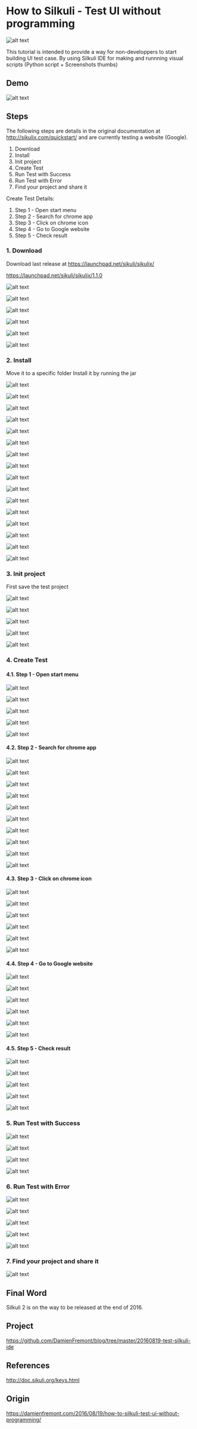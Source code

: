 How to Silkuli - Test UI without programming
======
 
![alt text](screenshots/ScreenShot060.jpg)

This tutorial is intended to provide a way for non-developpers to start building UI test case. By using Silkuli IDE for making and runnning visual scripts (Python script + Screenshots thumbs)

## Demo

![alt text](screenshots/demo.gif)

## Steps

The following steps are details in the original documentation at http://sikulix.com/quickstart/ and are currently testing a website (Google).

1. Download
2. Install
3. Init project
4. Create Test
5. Run Test with Success
6. Run Test with Error
7. Find your project and share it

Create Test Details:
1. Step 1 - Open start menu
2. Step 2 - Search for chrome app
3. Step 3 - Click on chrome icon
4. Step 4 - Go to Google website
5. Step 5 - Check result


### 1. Download

Download last release at https://launchpad.net/sikuli/sikulix/

https://launchpad.net/sikuli/sikulix/1.1.0

![alt text](screenshots/ScreenShot061.png)

![alt text](screenshots/ScreenShot062.png)

![alt text](screenshots/ScreenShot063.png)

![alt text](screenshots/ScreenShot064.png)

![alt text](screenshots/ScreenShot065.png)

![alt text](screenshots/ScreenShot066.png)

### 2. Install

Move it to a specific folder
Install it by running the jar

![alt text](screenshots/ScreenShot067.png)

![alt text](screenshots/ScreenShot068.png)

![alt text](screenshots/ScreenShot069.png)

![alt text](screenshots/ScreenShot070.png)

![alt text](screenshots/ScreenShot071.png)

![alt text](screenshots/ScreenShot072.png)

![alt text](screenshots/ScreenShot073.png)

![alt text](screenshots/ScreenShot074.png)

![alt text](screenshots/ScreenShot075.png)

![alt text](screenshots/ScreenShot076.png)

![alt text](screenshots/ScreenShot077.png)

![alt text](screenshots/ScreenShot078.png)

![alt text](screenshots/ScreenShot079.png)

![alt text](screenshots/ScreenShot080.png)

![alt text](screenshots/ScreenShot081.png)

![alt text](screenshots/ScreenShot082.png)

### 3. Init project

First save the test project

![alt text](screenshots/ScreenShot083.png)

![alt text](screenshots/ScreenShot084.png)

![alt text](screenshots/ScreenShot085.png)

![alt text](screenshots/ScreenShot086.png)

![alt text](screenshots/ScreenShot087.png)

### 4. Create Test

#### 4.1. Step 1 - Open start menu

![alt text](screenshots/ScreenShot088.png)

![alt text](screenshots/ScreenShot089.png)

![alt text](screenshots/ScreenShot090.png)

![alt text](screenshots/ScreenShot091.png)

![alt text](screenshots/ScreenShot092.png)

#### 4.2. Step 2 - Search for chrome app

![alt text](screenshots/ScreenShot093.png)

![alt text](screenshots/ScreenShot094.png)

![alt text](screenshots/ScreenShot095.png)

![alt text](screenshots/ScreenShot096.png)

![alt text](screenshots/ScreenShot097.png)

![alt text](screenshots/ScreenShot099.png)

![alt text](screenshots/ScreenShot100.png)

![alt text](screenshots/ScreenShot101.png)

![alt text](screenshots/ScreenShot102.png)

![alt text](screenshots/ScreenShot103.png)

#### 4.3. Step 3 - Click on chrome icon

![alt text](screenshots/ScreenShot104.png)

![alt text](screenshots/ScreenShot105.png)

![alt text](screenshots/ScreenShot106.png)

![alt text](screenshots/ScreenShot107.png)

![alt text](screenshots/ScreenShot108.png)

![alt text](screenshots/ScreenShot109.png)

#### 4.4. Step 4 - Go to Google website

![alt text](screenshots/ScreenShot110.png)

![alt text](screenshots/ScreenShot111.png)

![alt text](screenshots/ScreenShot112.png)

![alt text](screenshots/ScreenShot114.png)

![alt text](screenshots/ScreenShot115.png)

![alt text](screenshots/ScreenShot117.png)

#### 4.5. Step 5 - Check result

![alt text](screenshots/ScreenShot118.png)

![alt text](screenshots/ScreenShot120.png)

![alt text](screenshots/ScreenShot121.png)

![alt text](screenshots/ScreenShot122.png)

![alt text](screenshots/ScreenShot123.png)

### 5. Run Test with Success

![alt text](screenshots/ScreenShot194.png)

![alt text](screenshots/ScreenShot195.png)

![alt text](screenshots/ScreenShot196.png)

![alt text](screenshots/ScreenShot197.png)

### 6. Run Test with Error

![alt text](screenshots/ScreenShot226.png)

![alt text](screenshots/ScreenShot227.png)

![alt text](screenshots/ScreenShot228.png)

![alt text](screenshots/ScreenShot229.png)

![alt text](screenshots/ScreenShot230.png)

### 7. Find your project and share it

![alt text](screenshots/ScreenShot300.png)

## Final Word

Silkuli 2 is on the way to be released at the end of 2016.

## Project

https://github.com/DamienFremont/blog/tree/master/20160819-test-silkuli-ide

## References

http://doc.sikuli.org/keys.html

## Origin

https://damienfremont.com/2016/08/19/how-to-silkuli-test-ui-without-programming/
